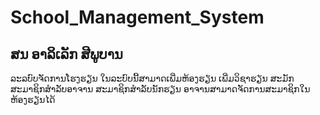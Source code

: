 # School_Management_System
## ສນ ອາລິເລັກ ສີພູບານ
ລະລບົບຈັດການໂຮງຮຽນ ໃນລະບົບນີ້ສາມາດເພີ່ມຫ້ອງຮຽນ ເພີ່ມວິຊາຮຽນ ສະມັກສະມາຊິກສຳລັບອາຈານ ສະມາຊິກສຳລັບນັກຮຽນ ອາຈານສາມາດຈັດການສະມາຊິກໃນຫ້ອງຮຽນໄດ້
